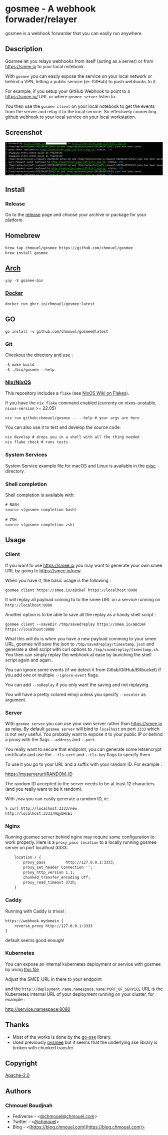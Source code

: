 # gosmee - A webhook forwader/relayer

gosmee is a webhook forwarder that you can easily run anywhere.

## Description

Gosmee let you relays webhooks from itself (acting as a server) or from <https://smee.io> to your local notebook.

With `gosmee` you can easily expose the service on your local network or behind a VPN, letting a
public service (ie: GitHub) to push webhooks to it.

For example, if you setup your GitHub Webhook to point to a <https://smee.io/> URL or where `gosmee server` listen to.

You then use the `gosmee client` on your local notebook to get the events from the server and relay it to the local service. So effectively connecting github webhook to your local service on your local workstation.

## Screenshot

![Screenshot](./.github/screenshot.png)

## Install

### Release

Go to the [release](https://github.com/chmouel/gosmee/releases) page and choose your archive or package for your platform.

## Homebrew

```shell
brew tap chmouel/gosmee https://github.com/chmouel/gosmee
brew install gosmee
```

## [Arch](https://aur.archlinux.org/packages/gosmee-bin)

```shell
yay -S gosmee-bin
```

### [Docker](https://github.com/users/chmouel/packages/container/package/gosmee)

```shell
docker run ghcr.io/chmouel/gosmee:latest
```

## GO

```shell
go install -v github.com/chmouel/gosmee@latest
```

### Git

Checkout the directory and use :

```shell
-$ make build
-$ ./bin/gosmee --help
```

### [Nix/NixOS](https://nixos.org/)

This repository includes a `flake` (see [NixOS Wiki on
Flakes](https://nixos.wiki/wiki/Flakes)).

If you have the `nix flake` command enabled (currenty on
nixos-unstable, `nixos-version` >= 22.05)

```shell
nix run github:chmouel/gosmee -- --help # your args are here
```

You can also use it to test and develop the source code:

```shell
nix develop # drops you in a shell with all the thing needed
nix flake check # runs tests
```

### System Services

System Service example file for macOS and Linux is available in the [misc](./misc) directory.

### Shell completion

Shell completion is available with:

```shell
# BASH
source <(gosmee completion bash)

# ZSH
source <(gosmee completion zsh)
```

## Usage

### Client

If you want to use <https://smee.io> you  may want to generate your own smee URL by going to <https://smee.io/new>.

When you have it, the basic usage is the following :

```shell
gosmee client https://smee.io/aBcDeF https://localhost:8080
```

It will replay all payload coming to to the smee URL on a service running on `http://localhost:8080`

Another option is to be able to save all the replay as a handy shell script :

```shell
gosmee client --saveDir /tmp/savedreplay https://smee.io/aBcDeF https://localhost:8080
```

What this will do is when you have a new payload comming to your smee URL, gosmee will save the json to
`/tmp/savedreplay/timestamp.json` and generate a shell script with curl options  to
`/tmp/savedreplay/timestamp.sh`. You then can simply replay the webhook at ease by
launching the shell script again and again..

You can ignore some events (if we detect it from Gitlab/GitHub/Bitbucket) if you add one or multiple `--ignore-event` flags.

You can add `--noReplay` if you only want the saving and not replaying.

You will have a pretty colored emoji unless you specify `--nocolor` as argument.

### Server

With `gosmee server` you can use your own server rather than <https://smee.io>
as relay. By default `gosmee server` will bind to `localhost` on port `3333`
which is not very useful. You probably want to expose it to your public IP or
behind a proxy with the flags `--address` and `--port`.

You really want to secure that endpoint, you can generate some letsencrypt
certificate and use the `--tls-cert` and `--tls-key` flags to specify them.

To use it you go to your URL and a suffix with your random ID. For example :

<https://myserverurl/RANDOM_ID>

The random ID accepted to the server needs to be at least 12 characters (and you
really want to be it random).

With `/new` you can easily generate a random ID, ie:

```shell
% curl http://localhost:3333/new
http://localhost:3333/NqybHcEi
```

### Nginx

Running gosmee server behind nginx may require some configuration to work properly.
Here is a `proxy_pass location` to a locally running gosmee server on port localhost:3333:

```nginx
    location / {
        proxy_pass         http://127.0.0.1:3333;
        proxy_set_header Connection '';   
        proxy_http_version 1.1;           
        chunked_transfer_encoding off;    
        proxy_read_timeout 372h; 
    }
```

### Caddy

Running with Caddy is trivial :

```caddyfile
https://webhook.mydomain {
    reverse_proxy http://127.0.0.1:3333
}
```

default seems good enough!

### Kubernetes

You can expose an internal kubernetes deployment or service with gosmee  by using [this file](./misc/kubernetes-deployment.yaml)

Adjust the SMEE_URL in there to your endpoint

and the `http://deployment.name.namespace.name:PORT_OF_SERVICE` URL is the Kubernetes internal URL of your deployment running on your cluster, for example :

   <http://service.namespace:8080>

## Thanks

- Most of the works is done by the [go-sse](https://github.com/r3labs/sse) library.
- Used previously [pysmee](https://github.com/akrog/pysmee) but it seems that the underlying sse library is broken with chunked transfer.

## Copyright

[Apache-2.0](./LICENSE)

## Authors

### Chmouel Boudjnah

- Fediverse - <[@chmouel@chmouel.com](https://fosstodon.org/@chmouel)>
- Twitter - <[@chmouel](https://twitter.com/chmouel)>
- Blog  - <[https://blog.chmouel.com](https://blog.chmouel.com)>
